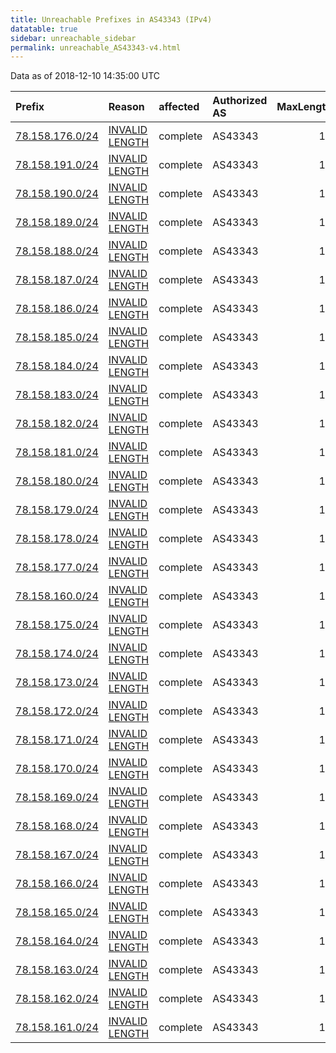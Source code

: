 ```yaml
---
title: Unreachable Prefixes in AS43343 (IPv4)
datatable: true
sidebar: unreachable_sidebar
permalink: unreachable_AS43343-v4.html
---
```


Data as of 2018-12-10 14:35:00 UTC


<div class="datatable-begin"></div>

| Prefix                                                   | Reason                                                                                                    | affected   | Authorized AS   |   MaxLength | Anchor                                         |   unreachable /24s |
|:---------------------------------------------------------|:----------------------------------------------------------------------------------------------------------|:-----------|:----------------|------------:|:-----------------------------------------------|-------------------:|
| [78.158.176.0/24](https://stat.ripe.net/78.158.176.0/24) | [INVALID LENGTH](https://rpki-validator.ripe.net/announcement-preview?asn=AS43343&prefix=78.158.176.0/24) | complete   | AS43343         |          19 | [RIPE](unreachable_RIPE_NCC_RPKI_Root-v4.html) |                  1 |
| [78.158.191.0/24](https://stat.ripe.net/78.158.191.0/24) | [INVALID LENGTH](https://rpki-validator.ripe.net/announcement-preview?asn=AS43343&prefix=78.158.191.0/24) | complete   | AS43343         |          19 | [RIPE](unreachable_RIPE_NCC_RPKI_Root-v4.html) |                  1 |
| [78.158.190.0/24](https://stat.ripe.net/78.158.190.0/24) | [INVALID LENGTH](https://rpki-validator.ripe.net/announcement-preview?asn=AS43343&prefix=78.158.190.0/24) | complete   | AS43343         |          19 | [RIPE](unreachable_RIPE_NCC_RPKI_Root-v4.html) |                  1 |
| [78.158.189.0/24](https://stat.ripe.net/78.158.189.0/24) | [INVALID LENGTH](https://rpki-validator.ripe.net/announcement-preview?asn=AS43343&prefix=78.158.189.0/24) | complete   | AS43343         |          19 | [RIPE](unreachable_RIPE_NCC_RPKI_Root-v4.html) |                  1 |
| [78.158.188.0/24](https://stat.ripe.net/78.158.188.0/24) | [INVALID LENGTH](https://rpki-validator.ripe.net/announcement-preview?asn=AS43343&prefix=78.158.188.0/24) | complete   | AS43343         |          19 | [RIPE](unreachable_RIPE_NCC_RPKI_Root-v4.html) |                  1 |
| [78.158.187.0/24](https://stat.ripe.net/78.158.187.0/24) | [INVALID LENGTH](https://rpki-validator.ripe.net/announcement-preview?asn=AS43343&prefix=78.158.187.0/24) | complete   | AS43343         |          19 | [RIPE](unreachable_RIPE_NCC_RPKI_Root-v4.html) |                  1 |
| [78.158.186.0/24](https://stat.ripe.net/78.158.186.0/24) | [INVALID LENGTH](https://rpki-validator.ripe.net/announcement-preview?asn=AS43343&prefix=78.158.186.0/24) | complete   | AS43343         |          19 | [RIPE](unreachable_RIPE_NCC_RPKI_Root-v4.html) |                  1 |
| [78.158.185.0/24](https://stat.ripe.net/78.158.185.0/24) | [INVALID LENGTH](https://rpki-validator.ripe.net/announcement-preview?asn=AS43343&prefix=78.158.185.0/24) | complete   | AS43343         |          19 | [RIPE](unreachable_RIPE_NCC_RPKI_Root-v4.html) |                  1 |
| [78.158.184.0/24](https://stat.ripe.net/78.158.184.0/24) | [INVALID LENGTH](https://rpki-validator.ripe.net/announcement-preview?asn=AS43343&prefix=78.158.184.0/24) | complete   | AS43343         |          19 | [RIPE](unreachable_RIPE_NCC_RPKI_Root-v4.html) |                  1 |
| [78.158.183.0/24](https://stat.ripe.net/78.158.183.0/24) | [INVALID LENGTH](https://rpki-validator.ripe.net/announcement-preview?asn=AS43343&prefix=78.158.183.0/24) | complete   | AS43343         |          19 | [RIPE](unreachable_RIPE_NCC_RPKI_Root-v4.html) |                  1 |
| [78.158.182.0/24](https://stat.ripe.net/78.158.182.0/24) | [INVALID LENGTH](https://rpki-validator.ripe.net/announcement-preview?asn=AS43343&prefix=78.158.182.0/24) | complete   | AS43343         |          19 | [RIPE](unreachable_RIPE_NCC_RPKI_Root-v4.html) |                  1 |
| [78.158.181.0/24](https://stat.ripe.net/78.158.181.0/24) | [INVALID LENGTH](https://rpki-validator.ripe.net/announcement-preview?asn=AS43343&prefix=78.158.181.0/24) | complete   | AS43343         |          19 | [RIPE](unreachable_RIPE_NCC_RPKI_Root-v4.html) |                  1 |
| [78.158.180.0/24](https://stat.ripe.net/78.158.180.0/24) | [INVALID LENGTH](https://rpki-validator.ripe.net/announcement-preview?asn=AS43343&prefix=78.158.180.0/24) | complete   | AS43343         |          19 | [RIPE](unreachable_RIPE_NCC_RPKI_Root-v4.html) |                  1 |
| [78.158.179.0/24](https://stat.ripe.net/78.158.179.0/24) | [INVALID LENGTH](https://rpki-validator.ripe.net/announcement-preview?asn=AS43343&prefix=78.158.179.0/24) | complete   | AS43343         |          19 | [RIPE](unreachable_RIPE_NCC_RPKI_Root-v4.html) |                  1 |
| [78.158.178.0/24](https://stat.ripe.net/78.158.178.0/24) | [INVALID LENGTH](https://rpki-validator.ripe.net/announcement-preview?asn=AS43343&prefix=78.158.178.0/24) | complete   | AS43343         |          19 | [RIPE](unreachable_RIPE_NCC_RPKI_Root-v4.html) |                  1 |
| [78.158.177.0/24](https://stat.ripe.net/78.158.177.0/24) | [INVALID LENGTH](https://rpki-validator.ripe.net/announcement-preview?asn=AS43343&prefix=78.158.177.0/24) | complete   | AS43343         |          19 | [RIPE](unreachable_RIPE_NCC_RPKI_Root-v4.html) |                  1 |
| [78.158.160.0/24](https://stat.ripe.net/78.158.160.0/24) | [INVALID LENGTH](https://rpki-validator.ripe.net/announcement-preview?asn=AS43343&prefix=78.158.160.0/24) | complete   | AS43343         |          19 | [RIPE](unreachable_RIPE_NCC_RPKI_Root-v4.html) |                  1 |
| [78.158.175.0/24](https://stat.ripe.net/78.158.175.0/24) | [INVALID LENGTH](https://rpki-validator.ripe.net/announcement-preview?asn=AS43343&prefix=78.158.175.0/24) | complete   | AS43343         |          19 | [RIPE](unreachable_RIPE_NCC_RPKI_Root-v4.html) |                  1 |
| [78.158.174.0/24](https://stat.ripe.net/78.158.174.0/24) | [INVALID LENGTH](https://rpki-validator.ripe.net/announcement-preview?asn=AS43343&prefix=78.158.174.0/24) | complete   | AS43343         |          19 | [RIPE](unreachable_RIPE_NCC_RPKI_Root-v4.html) |                  1 |
| [78.158.173.0/24](https://stat.ripe.net/78.158.173.0/24) | [INVALID LENGTH](https://rpki-validator.ripe.net/announcement-preview?asn=AS43343&prefix=78.158.173.0/24) | complete   | AS43343         |          19 | [RIPE](unreachable_RIPE_NCC_RPKI_Root-v4.html) |                  1 |
| [78.158.172.0/24](https://stat.ripe.net/78.158.172.0/24) | [INVALID LENGTH](https://rpki-validator.ripe.net/announcement-preview?asn=AS43343&prefix=78.158.172.0/24) | complete   | AS43343         |          19 | [RIPE](unreachable_RIPE_NCC_RPKI_Root-v4.html) |                  1 |
| [78.158.171.0/24](https://stat.ripe.net/78.158.171.0/24) | [INVALID LENGTH](https://rpki-validator.ripe.net/announcement-preview?asn=AS43343&prefix=78.158.171.0/24) | complete   | AS43343         |          19 | [RIPE](unreachable_RIPE_NCC_RPKI_Root-v4.html) |                  1 |
| [78.158.170.0/24](https://stat.ripe.net/78.158.170.0/24) | [INVALID LENGTH](https://rpki-validator.ripe.net/announcement-preview?asn=AS43343&prefix=78.158.170.0/24) | complete   | AS43343         |          19 | [RIPE](unreachable_RIPE_NCC_RPKI_Root-v4.html) |                  1 |
| [78.158.169.0/24](https://stat.ripe.net/78.158.169.0/24) | [INVALID LENGTH](https://rpki-validator.ripe.net/announcement-preview?asn=AS43343&prefix=78.158.169.0/24) | complete   | AS43343         |          19 | [RIPE](unreachable_RIPE_NCC_RPKI_Root-v4.html) |                  1 |
| [78.158.168.0/24](https://stat.ripe.net/78.158.168.0/24) | [INVALID LENGTH](https://rpki-validator.ripe.net/announcement-preview?asn=AS43343&prefix=78.158.168.0/24) | complete   | AS43343         |          19 | [RIPE](unreachable_RIPE_NCC_RPKI_Root-v4.html) |                  1 |
| [78.158.167.0/24](https://stat.ripe.net/78.158.167.0/24) | [INVALID LENGTH](https://rpki-validator.ripe.net/announcement-preview?asn=AS43343&prefix=78.158.167.0/24) | complete   | AS43343         |          19 | [RIPE](unreachable_RIPE_NCC_RPKI_Root-v4.html) |                  1 |
| [78.158.166.0/24](https://stat.ripe.net/78.158.166.0/24) | [INVALID LENGTH](https://rpki-validator.ripe.net/announcement-preview?asn=AS43343&prefix=78.158.166.0/24) | complete   | AS43343         |          19 | [RIPE](unreachable_RIPE_NCC_RPKI_Root-v4.html) |                  1 |
| [78.158.165.0/24](https://stat.ripe.net/78.158.165.0/24) | [INVALID LENGTH](https://rpki-validator.ripe.net/announcement-preview?asn=AS43343&prefix=78.158.165.0/24) | complete   | AS43343         |          19 | [RIPE](unreachable_RIPE_NCC_RPKI_Root-v4.html) |                  1 |
| [78.158.164.0/24](https://stat.ripe.net/78.158.164.0/24) | [INVALID LENGTH](https://rpki-validator.ripe.net/announcement-preview?asn=AS43343&prefix=78.158.164.0/24) | complete   | AS43343         |          19 | [RIPE](unreachable_RIPE_NCC_RPKI_Root-v4.html) |                  1 |
| [78.158.163.0/24](https://stat.ripe.net/78.158.163.0/24) | [INVALID LENGTH](https://rpki-validator.ripe.net/announcement-preview?asn=AS43343&prefix=78.158.163.0/24) | complete   | AS43343         |          19 | [RIPE](unreachable_RIPE_NCC_RPKI_Root-v4.html) |                  1 |
| [78.158.162.0/24](https://stat.ripe.net/78.158.162.0/24) | [INVALID LENGTH](https://rpki-validator.ripe.net/announcement-preview?asn=AS43343&prefix=78.158.162.0/24) | complete   | AS43343         |          19 | [RIPE](unreachable_RIPE_NCC_RPKI_Root-v4.html) |                  1 |
| [78.158.161.0/24](https://stat.ripe.net/78.158.161.0/24) | [INVALID LENGTH](https://rpki-validator.ripe.net/announcement-preview?asn=AS43343&prefix=78.158.161.0/24) | complete   | AS43343         |          19 | [RIPE](unreachable_RIPE_NCC_RPKI_Root-v4.html) |                  1 |

<div class="datatable-end"></div>